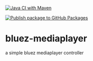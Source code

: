 [![Java CI with Maven](https://github.com/aliedperezmartinez/bluez-mediaplayer/actions/workflows/maven.yml/badge.svg)](https://github.com/aliedperezmartinez/bluez-mediaplayer/actions/workflows/maven.yml)

[![Publish package to GitHub Packages](https://github.com/aliedperezmartinez/bluez-mediaplayer/actions/workflows/release-package.yml/badge.svg)](https://github.com/aliedperezmartinez/bluez-mediaplayer/actions/workflows/release-package.yml)

# bluez-mediaplayer
a simple bluez mediaplayer controller
